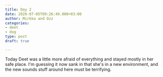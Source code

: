 ```yaml
---
title: Day 2
date: 2020-07-05T09:26:49.000+03:00
author: Mirkka and Ozz
categories:
- deet
- dog
type: post
draft: true

---
```

Today Deet was a little more afraid of everything and stayed mostly in her safe place. I'm guessing it now sank in that she's in a new environment, and the new sounds stuff around here must be terrifying.